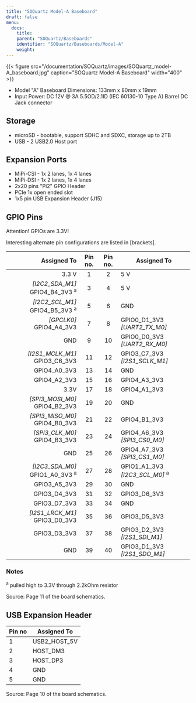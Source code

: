 ```yaml
---
title: "SOQuartz Model-A Baseboard"
draft: false
menu:
  docs:
    title:
    parent: "SOQuartz/Baseboards"
    identifier: "SOQuartz/Baseboards/Model-A"
    weight:
---
```


{{< figure src="/documentation/SOQuartz/images/SOQuartz_model-A_baseboard.jpg" caption="SOQuartz Model-A Baseboard" width="400" >}}

* Model "A" Baseboard Dimensions: 133mm x 80mm x 19mm
* Input Power: DC 12V @ 3A 5.5OD/2.1ID (IEC 60130-10 Type A) Barrel DC Jack connector

## Storage

* microSD - bootable, support SDHC and SDXC, storage up to 2TB
* USB -	2 USB2.0 Host port

## Expansion Ports

* MiPi-CSI - 1x 2 lanes, 1x 4 lanes
* MiPi-DSI - 1x 2 lanes, 1x 4 lanes
* 2x20 pins "Pi2" GPIO Header
* PCIe 1x open ended slot
* 1x5 pin USB Expansion Header (J15)

## GPIO Pins

Attention! GPIOs are 3.3V!

Interesting alternate pin configurations are listed in [brackets].

| Assigned To | Pin no. | Pin no. | Assigned To |
| --: | :-: | :-: | --- |
| 3.3 V | 1 | 2 | 5 V |
| _[I2C2_SDA_M1]_ GPIO4_B4_3V3 <sup>a</sup> | 3 | 4 | 5 V |
| _[I2C2_SCL_M1]_ GPIO4_B5_3V3 <sup>a</sup> | 5 | 6 | GND |
| _[GPCLK0]_ GPIO4_A4_3V3 | 7 | 8 | GPIO0_D1_3V3 _[UART2_TX_M0]_ |
| GND | 9 | 10 | GPIO0_D0_3V3 _[UART2_RX_M0]_ |
| _[I2S1_MCLK_M1]_ GPIO3_C6_3V3 | 11 | 12 | GPIO3_C7_3V3 _[I2S1_SCLK_M1]_ |
| GPIO4_A0_3V3 | 13 | 14 | GND |
| GPIO4_A2_3V3 | 15 | 16 | GPIO4_A3_3V3 |
| 3.3V | 17 | 18 | GPIO4_A1_3V3 |
| _[SPI3_MOSI_M0]_ GPIO4_B2_3V3 | 19 | 20 | GND |
| _[SPI3_MISO_M0]_ GPIO4_B0_3V3 | 21 | 22 | GPIO4_B1_3V3 |
| _[SPI3_CLK_M0]_ GPIO4_B3_3V3 | 23 | 24 | GPIO4_A6_3V3 _[SPI3_CS0_M0]_ |
| GND | 25 | 26 | GPIO4_A7_3V3 _[SPI3_CS1_M0]_ |
| _[I2C3_SDA_M0]_ GPIO1_A0_3V3 <sup>a</sup> | 27 | 28 | GPIO1_A1_3V3 _[I2C3_SCL_M0]_ <sup>a</sup> |
| GPIO3_A5_3V3 | 29 | 30 | GND |
| GPIO3_D4_3V3 | 31 | 32 | GPIO3_D6_3V3 |
| GPIO3_D7_3V3 | 33 | 34 | GND |
| _[I2S1_LRCK_M1]_ GPIO3_D0_3V3 | 35 | 36 | GPIO3_D5_3V3 |
| GPIO3_D3_3V3 | 37 | 38 | GPIO3_D2_3V3 _[I2S1_SDI_M1]_ |
| GND | 39 | 40 | GPIO3_D1_3V3 _[I2S1_SDO_M1]_ |

### Notes

<sup>a</sup> pulled high to 3.3V through 2.2kOhm resistor

Source: Page 11 of the board schematics.

## USB Expansion Header

| Pin no | Assigned To |
| --- | --- |
| 1 | USB2_HOST_5V |
| 2 | HOST_DM3 |
| 3 | HOST_DP3 |
| 4 | GND |
| 5 | GND |

Source: Page 10 of the board schematics.
